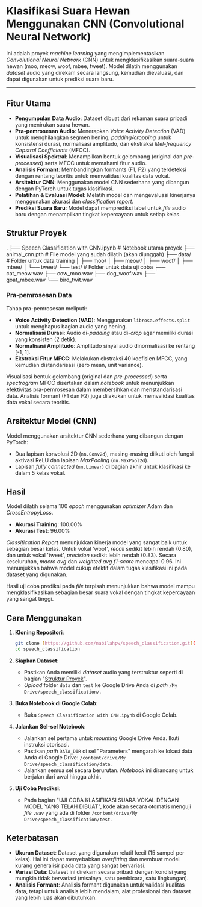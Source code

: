 # Klasifikasi Suara Hewan Menggunakan CNN (Convolutional Neural Network)

Ini adalah proyek *machine learning* yang mengimplementasikan *Convolutional Neural Network* (CNN) untuk mengklasifikasikan suara-suara hewan (moo, meow, woof, mbee, tweet). Model dilatih menggunakan *dataset* audio yang direkam secara langsung, kemudian dievaluasi, dan dapat digunakan untuk prediksi suara baru.

---

## Fitur Utama

* **Pengumpulan Data Audio**: Dataset dibuat dari rekaman suara pribadi yang menirukan suara hewan.
* **Pra-pemrosesan Audio**: Menerapkan *Voice Activity Detection* (VAD) untuk menghilangkan segmen hening, *padding/cropping* untuk konsistensi durasi, normalisasi amplitudo, dan ekstraksi *Mel-frequency Cepstral Coefficients* (MFCC).
* **Visualisasi Spektral**: Menampilkan bentuk gelombang (original dan *pre-processed*) serta MFCC untuk memahami fitur audio.
* **Analisis Formant**: Membandingkan formants (F1, F2) yang terdeteksi dengan rentang teoritis untuk memvalidasi kualitas data vokal.
* **Arsitektur CNN**: Menggunakan model CNN sederhana yang dibangun dengan PyTorch untuk tugas klasifikasi.
* **Pelatihan & Evaluasi Model**: Melatih model dan mengevaluasi kinerjanya menggunakan akurasi dan *classification report*.
* **Prediksi Suara Baru**: Model dapat memprediksi label untuk *file* audio baru dengan menampilkan tingkat kepercayaan untuk setiap kelas.

## Struktur Proyek
.
├── Speech Classification with CNN.ipynb  # Notebook utama proyek
├── animal_cnn.pth                        # File model yang sudah dilatih (akan diunggah)
├── data/                                 # Folder untuk data training
│   ├── moo/
│   ├── meow/
│   ├── woof/
│   ├── mbee/
│   └── tweet/
└── test/                                 # Folder untuk data uji coba
├── cat_meow.wav
├── cow_moo.wav
├── dog_woof.wav
├── goat_mbee.wav
└── bird_twit.wav


### Pra-pemrosesan Data

Tahap pra-pemrosesan meliputi:
-   **Voice Activity Detection (VAD)**: Menggunakan `librosa.effects.split` untuk menghapus bagian audio yang hening.
-   **Normalisasi Durasi**: Audio di-*padding* atau di-*crop* agar memiliki durasi yang konsisten (2 detik).
-   **Normalisasi Amplitudo**: Amplitudo sinyal audio dinormalisasi ke rentang [-1, 1].
-   **Ekstraksi Fitur MFCC**: Melakukan ekstraksi 40 koefisien MFCC, yang kemudian distandarisasi (zero mean, unit variance).

Visualisasi bentuk gelombang (original dan *pre-processed*) serta *spectrogram* MFCC disertakan dalam *notebook* untuk menunjukkan efektivitas pra-pemrosesan dalam membersihkan dan menstandarisasi data. Analisis formant (F1 dan F2) juga dilakukan untuk memvalidasi kualitas data vokal secara teoritis.

## Arsitektur Model (CNN)

Model menggunakan arsitektur CNN sederhana yang dibangun dengan PyTorch:
-   Dua lapisan konvolusi 2D (`nn.Conv2d`), masing-masing diikuti oleh fungsi aktivasi ReLU dan lapisan *MaxPooling* (`nn.MaxPool2d`).
-   Lapisan *fully connected* (`nn.Linear`) di bagian akhir untuk klasifikasi ke dalam 5 kelas vokal.

## Hasil

Model dilatih selama 100 *epoch* menggunakan *optimizer* Adam dan *CrossEntropyLoss*.

-   **Akurasi Training**: 100.00%
-   **Akurasi Test**: 96.00%

*Classification Report* menunjukkan kinerja model yang sangat baik untuk sebagian besar kelas. Untuk vokal 'woof', *recall* sedikit lebih rendah (0.80), dan untuk vokal 'tweet', *precision* sedikit lebih rendah (0.83). Secara keseluruhan, *macro avg* dan *weighted avg f1-score* mencapai 0.96. Ini menunjukkan bahwa model cukup efektif dalam tugas klasifikasi ini pada dataset yang digunakan.

Hasil uji coba prediksi pada *file* terpisah menunjukkan bahwa model mampu mengklasifikasikan sebagian besar suara vokal dengan tingkat kepercayaan yang sangat tinggi.

## Cara Menggunakan

1.  **Kloning Repositori**:
    ```bash
    git clone [https://github.com/nabilahpw/speech_classification.git](https://github.com/nabilahpw/speech_classification.git)
    cd speech_classification
    ```

2.  **Siapkan Dataset**:
    * Pastikan Anda memiliki *dataset* audio yang terstruktur seperti di bagian "[Struktur Proyek](#struktur-proyek)".
    * *Upload* folder `data` dan `test` ke Google Drive Anda di *path* `/My Drive/speech_classification/`.

3.  **Buka Notebook di Google Colab**:
    * Buka `Speech Classification with CNN.ipynb` di Google Colab.

4.  **Jalankan Sel-sel Notebook**:
    * Jalankan sel pertama untuk *mounting* Google Drive Anda. Ikuti instruksi otorisasi.
    * Pastikan *path* `DATA_DIR` di sel "Parameters" mengarah ke lokasi data Anda di Google Drive: `/content/drive/My Drive/speech_classification/data`.
    * Jalankan semua sel secara berurutan. *Notebook* ini dirancang untuk berjalan dari awal hingga akhir.

5.  **Uji Coba Prediksi**:
    * Pada bagian "UJI COBA KLASIFIKASI SUARA VOKAL DENGAN MODEL YANG TELAH DIBUAT", kode akan secara otomatis menguji *file* `.wav` yang ada di folder `/content/drive/My Drive/speech_classification/test`.

## Keterbatasan

* **Ukuran Dataset**: Dataset yang digunakan relatif kecil (15 sampel per kelas). Hal ini dapat menyebabkan *overfitting* dan membuat model kurang generalisir pada data yang sangat bervariasi.
* **Variasi Data**: Dataset ini direkam secara pribadi dengan kondisi yang mungkin tidak bervariasi (misalnya, satu pembicara, satu lingkungan).
* **Analisis Formant**: Analisis formant digunakan untuk validasi kualitas data, tetapi untuk analisis lebih mendalam, alat profesional dan dataset yang lebih luas akan dibutuhkan.

